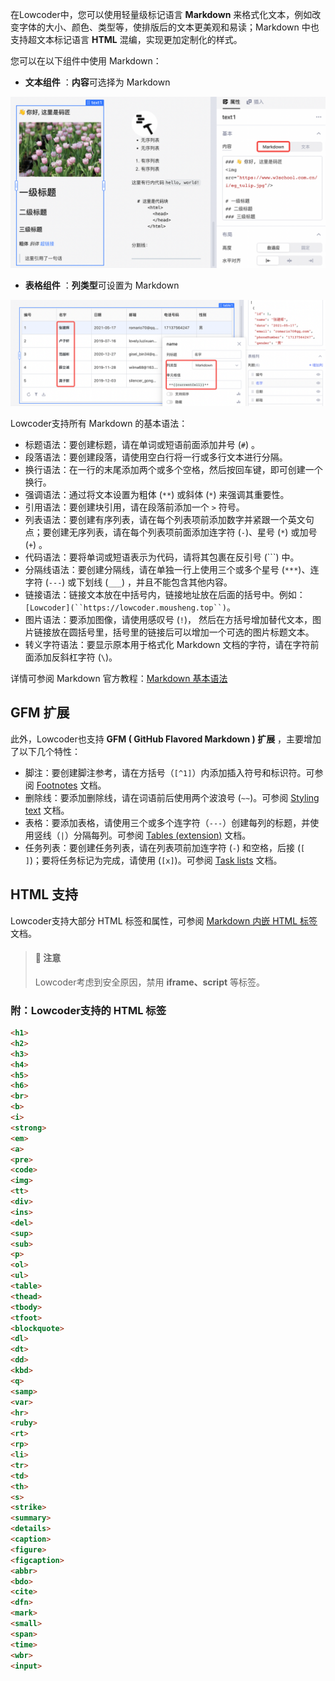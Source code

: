 在Lowcoder中，您可以使用轻量级标记语言 **Markdown** 来格式化文本，例如改变字体的大小、颜色、类型等，使排版后的文本更美观和易读；Markdown 中也支持超文本标记语言 **HTML** 混编，实现更加定制化的样式。

您可以在以下组件中使用 Markdown：

* **文本组件** ：**内容**可选择为 Markdown

![](../assets/1-20230810212140-w4zdavd.png)

* **表格组件** ：**列类型**可设置为 Markdown

![](../assets/2-20230810212140-4kf9oqf.png)

Lowcoder支持所有 Markdown 的基本语法：

* 标题语法：要创建标题，请在单词或短语前面添加井号 (`#`) 。
* 段落语法：要创建段落，请使用空白行将一行或多行文本进行分隔。
* 换行语法：在一行的末尾添加两个或多个空格，然后按回车键，即可创建一个换行。
* 强调语法：通过将文本设置为粗体 (`**`) 或斜体 (`*`) 来强调其重要性。
* 引用语法：要创建块引用，请在段落前添加一个 `>` 符号。
* 列表语法：要创建有序列表，请在每个列表项前添加数字并紧跟一个英文句点；要创建无序列表，请在每个列表项前面添加连字符 (`-`)、星号 (`*`) 或加号 (`+`) 。
* 代码语法：要将单词或短语表示为代码，请将其包裹在反引号 (```) 中。
* 分隔线语法：要创建分隔线，请在单独一行上使用三个或多个星号 (`***`)、连字符 (`---`) 或下划线 (`___`) ，并且不能包含其他内容。
* 链接语法：链接文本放在中括号内，链接地址放在后面的括号中。例如：`[Lowcoder](``https://lowcoder.mousheng.top``)`。
* 图片语法：要添加图像，请使用感叹号 (`!`)， 然后在方括号增加替代文本，图片链接放在圆括号里，括号里的链接后可以增加一个可选的图片标题文本。
* 转义字符语法：要显示原本用于格式化 Markdown 文档的字符，请在字符前面添加反斜杠字符 (`\`)。

详情可参阅 Markdown 官方教程：[Markdown 基本语法](https://markdown.com.cn/basic-syntax/)

## GFM 扩展

此外，Lowcoder也支持  **GFM ( GitHub Flavored Markdown ) 扩展** ，主要增加了以下几个特性：

* 脚注：要创建脚注参考，请在方括号（`[^1]`）内添加插入符号和标识符。可参阅 [Footnotes](https://docs.github.com/cn/get-started/writing-on-github/getting-started-with-writing-and-formatting-on-github/basic-writing-and-formatting-syntax#footnotes) 文档。
* 删除线：要添加删除线，请在词语前后使用两个波浪号 (`~~`)。可参阅 [Styling text](https://docs.github.com/cn/get-started/writing-on-github/getting-started-with-writing-and-formatting-on-github/basic-writing-and-formatting-syntax#styling-text) 文档。
* 表格：要添加表格，请使用三个或多个连字符（`---`）创建每列的标题，并使用竖线（`|`）分隔每列。可参阅 [Tables (extension)](https://github.github.com/gfm/#tables-extension-) 文档。
* 任务列表：要创建任务列表，请在列表项前加连字符 (`-`) 和空格，后接 (`[ ]`)；要将任务标记为完成，请使用 (`[x]`)。可参阅 [Task lists](https://docs.github.com/cn/get-started/writing-on-github/getting-started-with-writing-and-formatting-on-github/basic-writing-and-formatting-syntax#task-lists) 文档。

## HTML 支持

Lowcoder支持大部分 HTML 标签和属性，可参阅 [Markdown 内嵌 HTML 标签](https://markdown.com.cn/basic-syntax/htmls.html)文档。

> #### 🚫 注意
>
> Lowcoder考虑到安全原因，禁用 **iframe、script** 等标签。
>

### 附：Lowcoder支持的 HTML 标签

```html
<h1>
<h2>
<h3>
<h4>
<h5>
<h6>
<br>
<b>
<i>
<strong>
<em>
<a>
<pre>
<code>
<img>
<tt>
<div>
<ins>
<del>
<sup>
<sub>
<p>
<ol>
<ul>
<table>
<thead>
<tbody>
<tfoot>
<blockquote>
<dl>
<dt>
<dd>
<kbd>
<q>
<samp>
<var>
<hr>
<ruby>
<rt>
<rp>
<li>
<tr>
<td>
<th>
<s>
<strike>
<summary>
<details>
<caption>
<figure>
<figcaption>
<abbr>
<bdo>
<cite>
<dfn>
<mark>
<small>
<span>
<time>
<wbr>
<input>
```